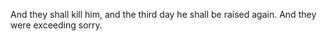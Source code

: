 And they shall kill him, and the third day he shall be raised again. And they were exceeding sorry.
